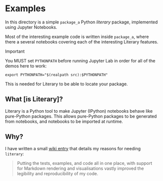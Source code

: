 # Examples
In this directory is a simple `package_a` Python *literary* package, implemented using Jupyter Notebooks.

Most of the interesting example code is written inside `package_a`, where there a several notebooks covering each of the interesting Literary features.

> [!Important]
> You MUST set `PYTHONPATH` before running Jupyter Lab in order for all of the demos here to work:
> ```shell
> export PYTHONPATH="$(realpath src):$PYTHONPATH"
> ```
> This is needed for Literary to be able to locate your package.

## What \[is Literary\]?
Literary is a Python tool to make Jupyter (IPython) notebooks behave like pure-Python packages. This allows pure-Python packages to be generated from notebooks, and notebooks to be imported at runtime.

## Why?
I have written a small [wiki entry](https://github.com/agoose77/literary/wiki/Why%3F) that details my reasons for needing `literary`:
> Putting the tests, examples, and code all in one place, with support for Markdown rendering and visualisations vastly improved the legibility and reproducibility of my code.

